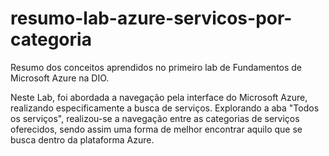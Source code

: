 # resumo-lab-azure-servicos-por-categoria
Resumo dos conceitos aprendidos no primeiro lab de Fundamentos de Microsoft Azure na DIO.


  Neste Lab, foi abordada a navegação pela interface do Microsoft Azure, realizando especificamente a busca de serviços. Explorando a aba "Todos os serviços", realizou-se a navegação entre as categorias de serviços oferecidos, sendo assim uma forma de melhor encontrar aquilo que se busca dentro da plataforma Azure.
